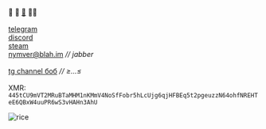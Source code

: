 🐧  🎨  [🍎](https://0x0.st/X8S1.bin)  🧙‍♂️<br><br>
[telegram](https://t.me/nymver)<br>
[discord](https://discord.com/users/1178018412455268365)<br>
[steam](https://steamcommunity.com/id/nymver)<br>
nymver@blah.im *//  jabber*<br><br>
[tg channel боб](http://t.me/bob_funnyimages) *//  ≥…≤*<br><br>
XMR:
`445tCU9mVT2MRuBTaMHM1nKMmV4NoSfFobr5hLcUjg6qjHFBEq5t2pgeuzzN64ohfNREHTeE6QBxW4uuPR6wS3vHAHn3AhU`

![rice](https://i.imgur.com/gxIwZg7.png)

